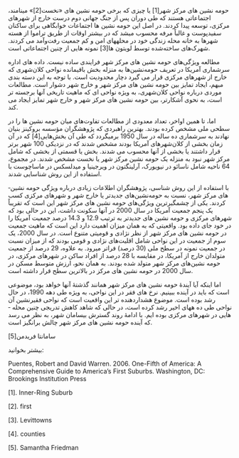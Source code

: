   حومه­ نشین ­های مرکز شهر[1] یا چیزی که برخی حومه ­نشین ­های «نخست[2]» می­نامند، اجتماعاتی هستند که طی دوران پس از جنگ جهانی دوم درست خارج از شهرهای مرکزی، توسعه پیدا کردند. در اصل این حومه ­نشین­ ها اجتماعات خوابگاهی برای ساکنان سفیدپوست و غالباً مرفه محسوب می­شد که در بیشتر اوقات از طریق تراموا از هسته شهرها به خانه محله زندگی خود در محله­های امن و کم­ جمعیت رفت‌وآمد می­ کردند. شهرک‌های ساخته‌شده توسط لویتون­ ها[3] نمونه ­هایی از چنین اجتماعاتی است.

مطالعه ویژگی‌های حومه­ نشین­ های مرکز شهر فرایندی ساده نیست. داده­ های اداره سرشماری آمریکا در تعریف حومه‌نشین‌ها به منزله بخش باقیمانده نواحی کلان‌شهری که خارج از شهرهای مرکزی قرار می­ گیرد دچار محدودیت است. با توجه به این دسته­ بندی مبهم، ایجاد تمایز بین حومه­ نشین­ های مرکز شهر و خارج شهر دشوار است. مطالعات موردی درباره نواحی کلان‌شهری، به­ ویژه نواحی ­ای که ماهیت تاریخی آنها برجسته­ تر است، به نحوی آشکارتر، بین حومه­ نشین ­های مرکز شهر و خارج شهر تمایز ایجاد می کند.

اما، تا همین اواخر، تعداد معدودی از مطالعات تفاوت‌های میان حومه­ نشین­ ها را در سطحی ملی مشخص کرده بودند. بهترین راهبردی که پژوهشگران مؤسسه بروکینز بنیان نهادند به سرشماری ده ساله در سال 1950 برمی­گردد که طی آن بخش‌هایی[4] که در آن زمان بخشی از کلان‌شهرهای آمریکا بودند مشخص شدند که در نزدیکی 100 شهر برتر قرار داشتند یا بخشی از آنها محسوب می ­شدند. بخش یا قسمتی از بخشی که شامل مرکز شهر نبود به منزله یک حومه­ نشین مرکز شهر یا نخست مشخص شدند. در مجموع، 64 ناحیه شامل ناسائو در نیویورک، آرلینگتون در ویرجینیا و میدلسکس در ماساچوست با استفاده از این روش شناسایی شدند.

 با استفاده از این روش ­شناسی، پژوهشگران اطلاعات زیادی درباره ویژگی حومه­ نشین­ های مرکز شهر، نسبت به حومه‌نشین‌های جدیدتر یا خارج شهر و شهرهای مرکزی کسب کردند. یکی از چشمگیرترین ویژگی‌های حومه ­نشین­ های مرکز شهر این است که تقریباً یک پنجم جمعیت آمریکا در سال 2000 در آنها سکونت داشت، این در حالی بود که شهرهای مرکزی و حومه­ نشین­ های جدیدتر به ترتیب 12.9 و 14.3 درصد جمعیت آمریکا را در خود جای داده بود. واقعیتی که به همان میزان اهمیت دارد این است که ماهیت جمعیت در حومه ­نشین­ های مرکز شهر از نظر نژادی و قومیتی متنوع است. در سال 2000، یک سوم از جمعیت در این نواحی شامل اقلیت‌های نژادی و قومی بودند که از میزان نسبت در جمعیت نمونه در سطح ملی (30 درصد) فراتر می­رود. به­ علاوه، 29 درصد از جمعیت متولدان خارج از آمریکا، در مقایسه با 28 درصد از افراد ساکن در شهرهای مرکزی، در حومه ­نشین‌های مرکز شهر متولد شده بودند. به همان نحو، ارزش متوسط مسکن در سال 2000 در حومه ­نشین­ های مرکز در بالاترین سطح قرار داشته است.

اما اینکه آیا آیندۀ حومه­ نشین ­های مرکز شهر همانند گذشتۀ آنها خواهد بود، موضوعی است که باید در آینده ببینیم. نرخ­ های فقر در این نواحی، به ­ویژه طی دهه 1990، در حال رشد بوده است. موضوع هشداردهنده ­تر این واقعیت است که نواحی فقیرنشین آن نواحی طی ده ه­های اخیر رشد کرده است، در حالی که شاهد کاهش تدریجی چنین محله ­هایی در شهرهای مرکزی بوده ­ایم. با ادامۀ روند گسترش بی­سامان شهر، به نظر می­ رسد که آینده حومه­ نشین ­های مرکز شهر چالش ­برانگیز است.

 سامانتا فریدمن[5]

 بیشتر بخوانید:

Puentes, Robert and David Warren. 2006. One-Fifth of America: A Comprehensive Guide to America’s First Suburbs. Washington, DC: Brookings Institution Press

[1]. Inner-Ring Suburb

[2]. first

[3]. Levittowns

[4]. counties

[5]. Samantha Friedman

 

 

 

 